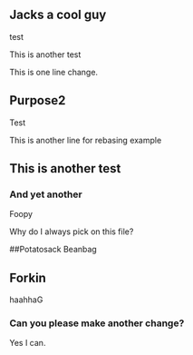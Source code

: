 ## Jacks a cool guy
test

This is another test

This is one line change.

## Purpose2

Test

This is another line for rebasing example

## This is another test

### And yet another

Foopy

Why do I always pick on this file?

##Potatosack
Beanbag

## Forkin
haahhaG

### Can you please make another change?
Yes I can.
